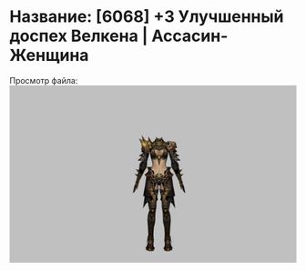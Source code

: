 # Название: [6068] +3 Улучшенный доспех Велкена | Ассасин-Женщина

Просмотр файла:
![p070021.png](p070021.png)